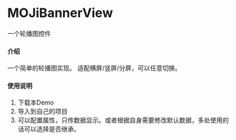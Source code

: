 # MOJiBannerView
一个轮播图控件

#### 介绍
一个简单的轮播图实现。
适配横屏/竖屏/分屏，可以任意切换。



#### 使用说明

1.  下载本Demo
2.  导入到自己的项目
3.  可以配置属性，只传数据显示。或者根据自身需要修改默认数据，多处使用的话可以选择是否继承。
